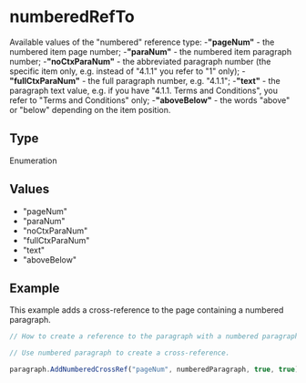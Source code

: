 # numberedRefTo

Available values of the "numbered" reference type:
-**"pageNum"** - the numbered item page number;
-**"paraNum"** - the numbered item paragraph number;
-**"noCtxParaNum"** - the abbreviated paragraph number (the specific item only, e.g. instead of "4.1.1" you refer to "1" only);
-**"fullCtxParaNum"** - the full paragraph number, e.g. "4.1.1";
-**"text"** - the paragraph text value, e.g. if you have "4.1.1. Terms and Conditions", you refer to "Terms and Conditions" only;
-**"aboveBelow"** - the words "above" or "below" depending on the item position.

## Type

Enumeration

## Values

- "pageNum"
- "paraNum"
- "noCtxParaNum"
- "fullCtxParaNum"
- "text"
- "aboveBelow"


## Example

This example adds a cross-reference to the page containing a numbered paragraph.

```javascript editor-docx
// How to create a reference to the paragraph with a numbered paragraph.

// Use numbered paragraph to create a cross-reference.

paragraph.AddNumberedCrossRef("pageNum", numberedParagraph, true, true);
```
